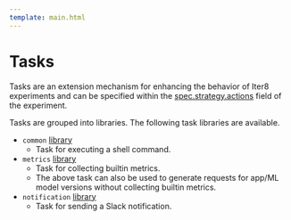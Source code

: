 ```yaml
---
template: main.html
---
```


# Tasks

Tasks are an extension mechanism for enhancing the behavior of Iter8 experiments and can be specified within the [spec.strategy.actions](../experiment/#strategy) field of the experiment.

Tasks are grouped into libraries. The following task libraries are available.

- `common` [library](common/#common-tasks)
    * Task for executing a shell command.
- `metrics` [library](metrics/#metrics-tasks)
    * Task for collecting builtin metrics.
    * The above task can also be used to generate requests for app/ML model versions without collecting builtin metrics.
- `notification` [library](notification/#notification-tasks)
    * Task for sending a Slack notification.
